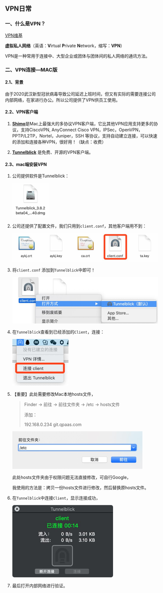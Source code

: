 ## VPN日常



### 一、什么是VPN？

[VPN维基](https://zh.wikipedia.org/wiki/虛擬私人網路)

**虚拟私人网络**（英语：**V**irtual **P**rivate **N**etwork，缩写：**VPN**）

VPN是一种常用于连接中、大型企业或团体与团体间的私人网络的通讯方法。



### 二、VPN连接—MAC版

#### 2.1、背景

​		由于2020武汉新型冠状病毒导致公司延迟上班时间，但又有实际的需要连接公司内部网络，在家进行办公。所以公司提供了VPN供员工使用。

#### 2.2、VPN客户端

1. [**Shimo**](https://www.shimovpn.com/)是Mac上最强大的多协议VPN客户端，它比其他VPN应用支持更多的协议，支持CiscoVPN, AnyConnect Cisco VPN，IPSec，OpenVPN，PPTP/L2TP，Nortel，Juniper，SSH 等协议，支持自动建立连接，可以快速的添加和连接各种VPN，很好用！（缺点：收费）

2. [**Tunnelblick**](https://tunnelblick.net/) 是免费、开源的VPN客户端。

#### 2.3、mac端安装VPN

1. 公司提供软件是Tunnelblick：

   <img src="media_VPN/Tunnelblick.jpg" style="zoom:50%;" />

2. 公司还提供了配置文件，我们只用到`client.conf`，其他客户端用不到：

   ![](media_VPN/Config.jpg)

3. 将`client.conf` 添加到`Tunnelblick`中即可！

   <img src="media_VPN/addConfig.jpg" style="zoom:50%;" />

4. 在`Tunnelblick`查看到已经添加的`Client`，连接：

   <img src="media_VPN/showClient.jpg" style="zoom:50%;" />

5. 【重要】此处需要修改Mac本地hosts文件，

   > Finder -> 前往 -> 前往文件夹 -> /etc -> hosts文件
   >
   > 
   >
   > 添加：
   >
   > 192.168.0.234   git.qpaas.com

   

   <img src="media_VPN/finder.jpg" style="zoom:50%;" />

   此处hosts文件夹由于权限问题无法直接修改，可自行Google，

   我使用的方法是：拷贝一份hosts文件进行修改，然后替换原hosts文件。

6. 在`Tunnelblick`中连接`Client`，显示连接成功，

   <img src="media_VPN/success.jpg" style="zoom: 67%;" />

7. 最后打开内部网络进行验证。